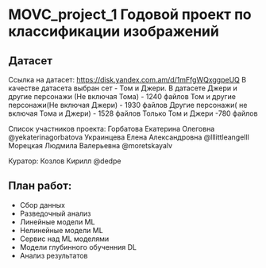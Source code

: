 # MOVC_project_1 Годовой проект по классификации изображений

## Датасет
Ссылка на датасет: https://disk.yandex.com.am/d/1mFfgWQxggpeUQ
В качестве датасета выбран сет - Том и Джери. В датасете
Джери и другие персонажи (Не включая Тома) - 1240 файлов
Том и другие персонажи(Не включая Джери) - 1930 файлов 
Другие персонажи( не включая Тома и Джери) - 1528 файлов 
Только Том и Джери -780 файлов

Список участников проекта: 
Горбатова Екатерина Олеговна @yekaterinagorbatova
Украинцева Елена Александровна @lllittleangelll
Морецкая Людмила Валерьевна @moretskayalv

Куратор: Козлов Кирилл @dedpe


## План работ: 
- Сбор данных  
- Разведочный анализ 
- Линейные модели ML
- Нелинейные модели ML
- Сервис над ML моделями
- Модели глубинного обученния DL
- Анализ результатов
